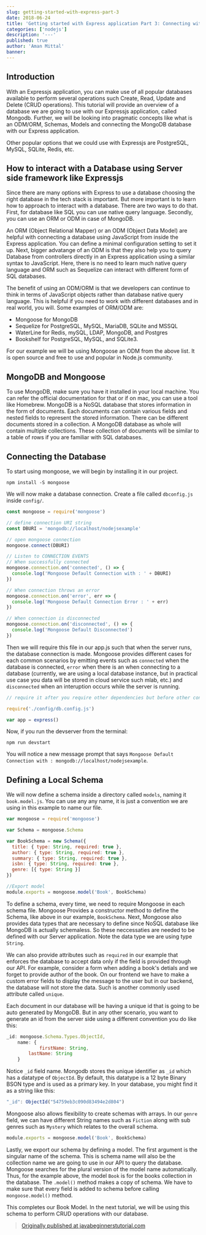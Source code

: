```yaml
---
slug: getting-started-with-express-part-3
date: 2018-06-24
title: 'Getting started with Express application Part 3: Connecting with Database'
categories: ['nodejs']
description: '---'
published: true
author: 'Aman Mittal'
banner:
---
```


## Introduction

With an Expressjs application, you can make use of all popular databases available to perform several operations such Create, Read, Update and Delete (CRUD operations). This tutorial will provide an overview of a database we are going to use with our Expressjs application, called Mongodb. Further, we will be looking into pragmatic concepts like what is an ODM/ORM, Schemas, Models and connecting the MongoDB database with our Express application.

Other popular options that we could use with Expressjs are PostgreSQL, MySQL, SQLite, Redis, etc.

## How to interact with a Database using Server side framework like Expressjs

Since there are many options with Express to use a database choosing the right database in the tech stack is important. But more important is to learn how to approach to interact with a database. There are two ways to do that. First, for database like SQL you can use native query language. Secondly, you can use an ORM or ODM in case of MongoDB.

An ORM (Object Relational Mapper) or an ODM (Object Data Model) are helpful with connecting a database using JavaScript from inside the Express application. You can define a minimal configuration setting to set it up. Next, bigger advatange of an ODM is that they also help you to query Database from controllers directly in an Express application using a similar syntax to JavaScript. Here, there is no need to learn much native query language and ORM such as Sequelize can interact with different form of SQL databases.

The benefit of using an ODM/ORM is that we developers can continue to think in terms of JavaScript objects rather than database native query language. This is helpful if you need to work with different databases and in real world, you will. Some examples of ORM/ODM are:

- Mongoose for MongoDB
- Sequelize for PostgreSQL, MySQL, MariaDB, SQLite and MSSQL
- WaterLine for Redis, mySQL, LDAP, MongoDB, and Postgres
- Bookshelf for PostgreSQL, MySQL, and SQLite3.

For our example we will be using Mongoose an ODM from the above list. It is open source and free to use and popular in Node.js community.

## MongoDB and Mongoose

To use MongoDB, make sure you have it installed in your local machine. You can refer the official documentation for that or if on mac, you can use a tool like Homebrew. MongoDB is a NoSQL database that stores information in the form of documents. Each documents can contain various fields and nested fields to represent the stored information. There can be different documents stored in a collection. A MongoDB database as whole will contain multiple collections. These collection of documents will be similar to a table of rows if you are familiar with SQL databases.

## Connecting the Database

To start using mongoose, we will begin by installing it in our project.

```shell
npm install -S mongoose
```

We will now make a database connection. Create a file called `dbconfig.js` inside `config/`.

```javascript
const mongoose = require('mongoose')

// define connection URI string
const DBURI = 'mongodb://localhost/nodejsexample'

// open mongoose connection
mongoose.connect(DBURI)

// Listen to CONNECTION EVENTS
// When successfully connected
mongoose.connection.on('connected', () => {
  console.log('Mongoose Default Connection with : ' + DBURI)
})

// When connection throws an error
mongoose.connection.on('error', err => {
  console.log('Mongoose Default Connection Error : ' + err)
})

// When connection is disconnected
mongoose.connection.on('disconnected', () => {
  console.log('Mongoose Default Disconnected')
})
```

Then we will require this file in our app.js such that when the server runs, the database connection is made. Mongoose provides different cases for each common scenarios by emitting events such as `connected` when the database is connected, `error` when there is an when connecting to a database (currently, we are using a local database instance, but in practical use case you data will be stored in cloud service such mlab, etc.) and `disconnected` when an interuption occurs while the server is running.

```javascript
// require it after you require other dependencies but before other configuration

require('./config/db.config.js')

var app = express()
```

Now, if you run the devserver from the terminal:

```shell
npm run devstart
```

You will notice a new message prompt that says `Mongoose Default Connection with : mongodb://localhost/nodejsexample`.

## Defining a Local Schema

We will now define a schema inside a directory called `models`, naming it `book.model.js`. You can use any any name, it is just a convention we are using in this example to name our file.

```javascript
var mongoose = require('mongoose')

var Schema = mongoose.Schema

var BookSchema = new Schema({
  title: { type: String, required: true },
  author: { type: String, required: true },
  summary: { type: String, required: true },
  isbn: { type: String, required: true },
  genre: [{ type: String }]
})

//Export model
module.exports = mongoose.model('Book', BookSchema)
```

To define a schema, every time, we need to require Mongoose in each schema file. Mongoose Provides a constructor method to define the Schema, like above in our example, `BookSchema`. Next, Mongoose also provides data types that are necessary to define since NoSQL database like MongoDB is actually schemaless. So these neccessaties are needed to be defined with our Server application. Note the data type we are using type `String`.

We can also provide attributes such as `required` in our example that enforces the database to accept data only if the field is provided through our API. For example, consider a form when adding a book's detials and we forget to provide author of the book. On our frontend we have to make a custom error fields to display the message to the user but in our backend, the database will not store the data. Such is another commonly used attribute called `unique`.

Each document in our database will be having a unique id that is going to be auto generated by MongoDB. But in any other scenario, you want to generate an id from the server side using a different convention you do like this:

```javascript
_id: mongoose.Schema.Types.ObjectId,
    name: {
            firstName: String,
        lastName: String
    }
```

Notice `_id` field name. Mongodb stores the unique identifier as `_id` which has a datatype of `ObjectId`. By default, this datatype is a 12 byte Binary BSON type and is used as a primary key. In your database, you might find it as a string like this:

```javascript
"_id": ObjectId("54759eb3c090d83494e2d804")
```

Mongoose also allows flexibility to create schemas with arrays. In our `genre` field, we can have different String names such as `Fiction` along with sub genres such as `Mystery` which relates to the overall schema.

```javascript
module.exports = mongoose.model('Book', BookSchema)
```

Lastly, we export our schema by defining a model. The first argument is the singular name of the schema. This is schema name will also be the collection name we are going to use in our API to query the database. Mongoose searches for the plural version of the model name automatically. Thus, for the example above, the model `Book` is for the books collection in the database. The `.model()` method makes a copy of schema. We have to make sure that every field is added to schema before calling `mongoose.model()` method.

This completes our Book Model. In the next tutorial, we will be using this schema to perform CRUD operations with our database.

> [Originally published at javabeginnerstutorial.com](https://javabeginnerstutorial.com/node-js/getting-started-with-express-part-3/)
